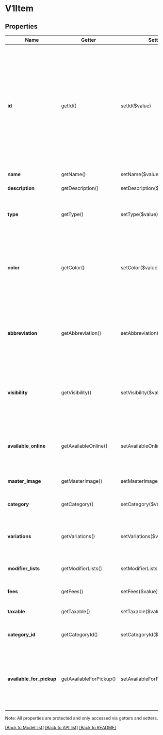 # V1Item

## Properties
Name | Getter | Setter | Type | Description | Notes
------------ | ------------- | ------------- | ------------- | ------------- | -------------
**id** | getId() | setId($value) | **string** | The item&#39;s ID. Must be unique among all entity IDs ever provided on behalf of the merchant. You can never reuse an ID. This value can include alphanumeric characters, dashes (-), and underscores (_). | [optional] 
**name** | getName() | setName($value) | **string** | The item&#39;s name. | [optional] 
**description** | getDescription() | setDescription($value) | **string** | The item&#39;s description. | [optional] 
**type** | getType() | setType($value) | **string** | The item&#39;s type. This value is NORMAL for almost all items. | [optional] 
**color** | getColor() | setColor($value) | **string** | The color of the discount&#39;s display label in Square Register, if not the default color. The default color is 9da2a6. | [optional] 
**abbreviation** | getAbbreviation() | setAbbreviation($value) | **string** | The text of the item&#39;s display label in Square Register. Only up to the first five characters of the string are used. | [optional] 
**visibility** | getVisibility() | setVisibility($value) | **string** | Indicates whether the item is viewable from the merchant&#39;s online store (PUBLIC) or PRIVATE. | [optional] 
**available_online** | getAvailableOnline() | setAvailableOnline($value) | **bool** | If true, the item can be added to shipping orders from the merchant&#39;s online store. | [optional] 
**master_image** | getMasterImage() | setMasterImage($value) | [**\SquareConnect\Model\V1ItemImage**](V1ItemImage.md) | The item&#39;s master image, if any. | [optional] 
**category** | getCategory() | setCategory($value) | [**\SquareConnect\Model\V1Category**](V1Category.md) | The category the item belongs to, if any. | [optional] 
**variations** | getVariations() | setVariations($value) | [**\SquareConnect\Model\V1Variation[]**](V1Variation.md) | The item&#39;s variations. You must specify at least one variation. | [optional] 
**modifier_lists** | getModifierLists() | setModifierLists($value) | [**\SquareConnect\Model\V1Variation[]**](V1Variation.md) | The modifier lists that apply to the item, if any. | [optional] 
**fees** | getFees() | setFees($value) | [**\SquareConnect\Model\V1Fee[]**](V1Fee.md) | The fees that apply to the item, if any. | [optional] 
**taxable** | getTaxable() | setTaxable($value) | **bool** | Deprecated. This field is not used. | [optional] 
**category_id** | getCategoryId() | setCategoryId($value) | **string** | The ID of the item&#39;s category, if any. | [optional] 
**available_for_pickup** | getAvailableForPickup() | setAvailableForPickup($value) | **bool** | If true, the item can be added to pickup orders from the merchant&#39;s online store. Default value: false | [optional] 

Note: All properties are protected and only accessed via getters and setters.

[[Back to Model list]](../../README.md#documentation-for-models) [[Back to API list]](../../README.md#documentation-for-api-endpoints) [[Back to README]](../../README.md)

